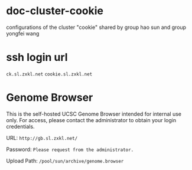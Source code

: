# doc-cluster-cookie
configurations of the cluster "cookie" shared by group hao sun and group yongfei wang

# ssh login url
`ck.sl.zxkl.net`
`cookie.sl.zxkl.net`


# Genome Browser

This is the self-hosted UCSC Genome Browser intended for internal use only. For access, please contact the administrator to obtain your login credentials.

URL: `http://gb.sl.zxkl.net/`

Password: `Please request from the administrator.`

Upload Path: `/pool/sun/archive/genome.browser`
